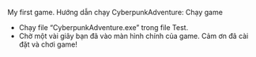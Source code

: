 My first game.
Hướng dẫn chạy CyberpunkAdventure:
Chạy game
-	Chạy file “CyberpunkAdventure.exe” trong file Test.
-	Chờ một vài giây bạn đã vào màn hình chính của game.
Cảm ơn đã cài đặt và chơi game!

